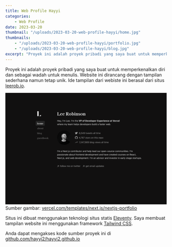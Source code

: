 ```yaml
---
title: Web Profile Hayyi
categories: 
    - Web Profile
date: 2023-03-20
thumbnail: "/uploads/2023-03-20-web-profile-hayyi/home.jpg"
thumbnails:
    - "/uploads/2023-03-20-web-profile-hayyi/portfolio.jpg"
    - "/uploads/2023-03-20-web-profile-hayyi/blog.jpg"
excerpt: "Proyek ini adalah proyek pribadi yang saya buat untuk memperkenalkan diri dan sebagai wadah untuk menulis. Website ini dirancang dengan tampilan sederhana namun tetap unik. "
---
```

Proyek ini adalah proyek pribadi yang saya buat untuk memperkenalkan diri dan sebagai wadah untuk menulis. Website ini dirancang dengan tampilan sederhana namun tetap unik. Ide tampilan dari webiste ini berasal dari situs [leerob.io](https://leerob.io/).


![CleanShot_2023-01-29_at_13](/uploads/2023-03-20-web-profile-hayyi/CleanShot_2023-01-29_at_13.png "CleanShot_2023-01-29_at_13")
<span class="text-gray-500">Sumber gambar: [vercel.com/templates/next.js/nextjs-portfolio](https://vercel.com/templates/next.js/nextjs-portfolio)</span>


Situs ini dibuat menggunakan teknologi situs statis [Eleventy](https://www.11ty.dev/). Saya membuat tampilan website ini menggunakan framework [Tailwind CSS](https://tailwindcss.com/).

Anda dapat mengakses kode sumber proyek ini di [github.com/hayyi2/hayyi2.github.io](https://github.com/hayyi2/hayyi2.github.io)
